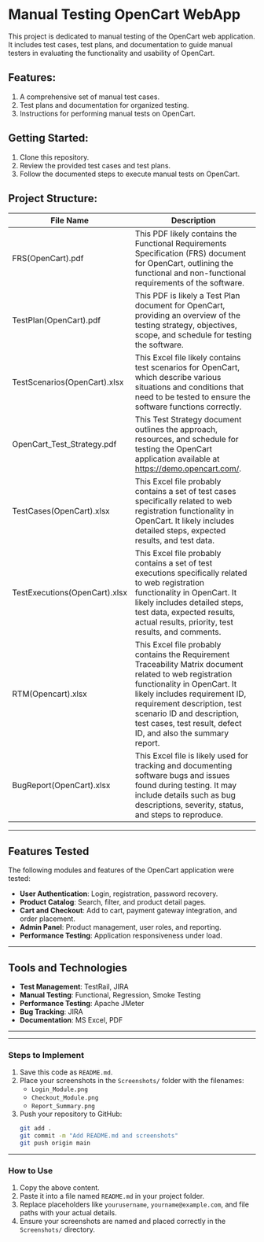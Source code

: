 # Manual Testing OpenCart WebApp
This project is dedicated to manual testing of the OpenCart web application. It includes test cases, test plans, and documentation to guide manual testers in evaluating the functionality and usability of OpenCart.

## Features:
1. A comprehensive set of manual test cases.
2. Test plans and documentation for organized testing.
3. Instructions for performing manual tests on OpenCart.


## Getting Started:

1. Clone this repository.
2. Review the provided test cases and test plans.
3. Follow the documented steps to execute manual tests on OpenCart.



## Project Structure:

| File Name | Description |
|--------------|-------------|
| FRS(OpenCart).pdf   | This PDF likely contains the Functional Requirements Specification (FRS) document for OpenCart, outlining the functional and non-functional requirements of the software. |
| TestPlan(OpenCart).pdf   | This PDF is likely a Test Plan document for OpenCart, providing an overview of the testing strategy, objectives, scope, and schedule for testing the software. | 
| TestScenarios(OpenCart).xlsx | This Excel file likely contains test scenarios for OpenCart, which describe various situations and conditions that need to be tested to ensure the software functions correctly. | 
| OpenCart_Test_Strategy.pdf | This Test Strategy document outlines the approach, resources, and schedule for testing the OpenCart application available at https://demo.opencart.com/. | 
| TestCases(OpenCart).xlsx | This Excel file probably contains a set of test cases specifically related to web registration functionality in OpenCart. It likely includes detailed steps, expected results, and test data. |
| TestExecutions(OpenCart).xlsx | This Excel file probably contains a set of test executions specifically related to web registration functionality in OpenCart. It likely includes detailed steps, test data, expected results, actual results, priority, test results, and comments. |
| RTM(Opencart).xlsx | This Excel file probably contains the Requirement Traceability Matrix document related to web registration functionality in OpenCart. It likely includes requirement ID, requirement description, test scenario ID and description, test cases, test result, defect ID, and also the summary report. |
| BugReport(OpenCart).xlsx | This Excel file is likely used for tracking and documenting software bugs and issues found during testing. It may include details such as bug descriptions, severity, status, and steps to reproduce. |


---

## **Features Tested**
The following modules and features of the OpenCart application were tested:
- **User Authentication**: Login, registration, password recovery.
- **Product Catalog**: Search, filter, and product detail pages.
- **Cart and Checkout**: Add to cart, payment gateway integration, and order placement.
- **Admin Panel**: Product management, user roles, and reporting.
- **Performance Testing**: Application responsiveness under load.

---

## **Tools and Technologies**
- **Test Management**: TestRail, JIRA
- **Manual Testing**: Functional, Regression, Smoke Testing
- **Performance Testing**: Apache JMeter
- **Bug Tracking**: JIRA
- **Documentation**: MS Excel, PDF

---

---

### **Steps to Implement**
1. Save this code as `README.md`.
2. Place your screenshots in the `Screenshots/` folder with the filenames:
   - `Login_Module.png`
   - `Checkout_Module.png`
   - `Report_Summary.png`
3. Push your repository to GitHub:
   ```bash
   git add .
   git commit -m "Add README.md and screenshots"
   git push origin main


---

### How to Use
1. Copy the above content.
2. Paste it into a file named `README.md` in your project folder.
3. Replace placeholders like `yourusername`, `yourname@example.com`, and file paths with your actual details.
4. Ensure your screenshots are named and placed correctly in the `Screenshots/` directory.





